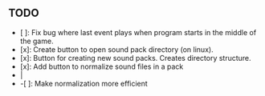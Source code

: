 ## TODO
- [ ]: Fix bug where last event plays when program starts in the middle of the game.
- [x]: Create button to open sound pack directory (on linux).
- [x]: Button for creating new sound packs. Creates directory structure.
- [x]: Add button to normalize sound files in a pack
- |
- -[ ]: Make normalization more efficient
